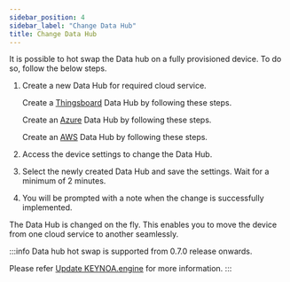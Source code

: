 ```yaml
---
sidebar_position: 4
sidebar_label: "Change Data Hub"
title: Change Data Hub
---
```


It is possible to hot swap the Data hub on a fully provisioned device. To do so, follow the below steps. 

1. Create a new Data Hub for required cloud service.

    Create a [Thingsboard](docs/tutorial/Thingsboard%20-%20Rule%20Engine/KEYNOA.md) Data Hub by following these steps.

    Create an [Azure](docs/tutorial/Azure%20-%20Telemetric%20Rules/KEYNOA.md) Data Hub by following these steps.

    Create an [AWS](docs/tutorial/AWS/KEYNOA.md) Data Hub by following these steps.

<!-- ![KEYNOA](/img/KEYNOA/Thingsboard/DatahubProvisionKey.png)

![KEYNOA](/img/KEYNOA/IoT-Central/Data-Hub-details-2.png)

![KEYNOA](/img/KEYNOA/AWS/Data-Hub-details-2.png) -->

2. Access the device settings to change the Data Hub.



3. Select the newly created Data Hub and save the settings. Wait for a minimum of 2 minutes.

4. You will be prompted with a note when the change is successfully implemented.

The Data Hub is changed on the fly. This enables you to move the device from one cloud service to another seamlessly.

:::info
Data hub hot swap is supported from  0.7.0 release onwards. 

Please refer [Update KEYNOA.engine](/website/docs/reference/update-keynoa.engine.md) for more information.
:::
